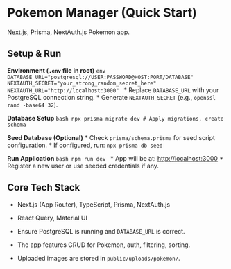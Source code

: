 # Pokemon Manager (Quick Start)

 Next.js, Prisma, NextAuth.js Pokemon app.

## Setup & Run

  **Environment (`.env` file in root)**
    ```env
    DATABASE_URL="postgresql://USER:PASSWORD@HOST:PORT/DATABASE"
    NEXTAUTH_SECRET="your_strong_random_secret_here"
    NEXTAUTH_URL="http://localhost:3000"
    ```
    *   Replace `DATABASE_URL` with your PostgreSQL connection string.
    *   Generate `NEXTAUTH_SECRET` (e.g., `openssl rand -base64 32`).

  **Database Setup**
    ```bash
    npx prisma migrate dev # Apply migrations, create schema
    ```

 **Seed Database (Optional)**
    *   Check `prisma/schema.prisma` for seed script configuration.
    *   If configured, run: `npx prisma db seed`

 **Run Application**
    ```bash
    npm run dev
    ```
    *   App will be at: [http://localhost:3000](http://localhost:3000)
    *   Register a new user or use seeded credentials if any.

## Core Tech Stack

*   Next.js (App Router), TypeScript, Prisma, NextAuth.js
*   React Query, Material UI

*   Ensure PostgreSQL is running and `DATABASE_URL` is correct.
*   The app features CRUD for Pokemon, auth, filtering, sorting.
*   Uploaded images are stored in `public/uploads/pokemon/`. 